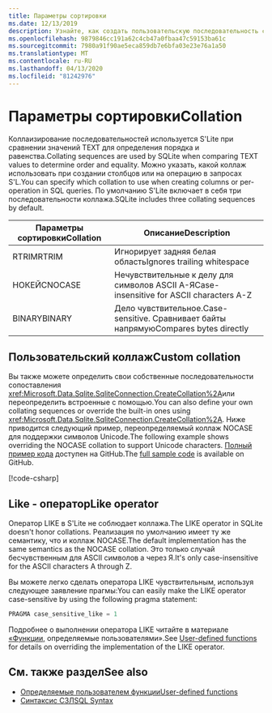 ```yaml
---
title: Параметры сортировки
ms.date: 12/13/2019
description: Узнайте, как создать пользовательскую последовательность сопоставления.
ms.openlocfilehash: 9879846cc191a62c4cb47a0fbaa47c59153ba61c
ms.sourcegitcommit: 7980a91f90ae5eca859db7e6bfa03e23e76a1a50
ms.translationtype: MT
ms.contentlocale: ru-RU
ms.lasthandoff: 04/13/2020
ms.locfileid: "81242976"
---
```

# <a name="collation"></a><span data-ttu-id="46cb7-103">Параметры сортировки</span><span class="sxs-lookup"><span data-stu-id="46cb7-103">Collation</span></span>

<span data-ttu-id="46cb7-104">Коллаизирование последовательностей используется S'Lite при сравнении значений TEXT для определения порядка и равенства.</span><span class="sxs-lookup"><span data-stu-id="46cb7-104">Collating sequences are used by SQLite when comparing TEXT values to determine order and equality.</span></span> <span data-ttu-id="46cb7-105">Можно указать, какой коллаж использовать при создании столбцов или на операцию в запросах S'L.</span><span class="sxs-lookup"><span data-stu-id="46cb7-105">You can specify which collation to use when creating columns or per-operation in SQL queries.</span></span> <span data-ttu-id="46cb7-106">По умолчанию S'Lite включает в себя три последовательности коллажа.</span><span class="sxs-lookup"><span data-stu-id="46cb7-106">SQLite includes three collating sequences by default.</span></span>

| <span data-ttu-id="46cb7-107">Параметры сортировки</span><span class="sxs-lookup"><span data-stu-id="46cb7-107">Collation</span></span> | <span data-ttu-id="46cb7-108">Описание</span><span class="sxs-lookup"><span data-stu-id="46cb7-108">Description</span></span>                               |
| --------- | ----------------------------------------- |
| <span data-ttu-id="46cb7-109">RTRIM</span><span class="sxs-lookup"><span data-stu-id="46cb7-109">RTRIM</span></span>     | <span data-ttu-id="46cb7-110">Игнорирует задняя белая область</span><span class="sxs-lookup"><span data-stu-id="46cb7-110">Ignores trailing whitespace</span></span>               |
| <span data-ttu-id="46cb7-111">НОКЕЙС</span><span class="sxs-lookup"><span data-stu-id="46cb7-111">NOCASE</span></span>    | <span data-ttu-id="46cb7-112">Нечувствительные к делу для символов ASCII А-Я</span><span class="sxs-lookup"><span data-stu-id="46cb7-112">Case-insensitive for ASCII characters A-Z</span></span> |
| <span data-ttu-id="46cb7-113">BINARY</span><span class="sxs-lookup"><span data-stu-id="46cb7-113">BINARY</span></span>    | <span data-ttu-id="46cb7-114">Дело чувствительное.</span><span class="sxs-lookup"><span data-stu-id="46cb7-114">Case-sensitive.</span></span> <span data-ttu-id="46cb7-115">Сравнивает байты напрямую</span><span class="sxs-lookup"><span data-stu-id="46cb7-115">Compares bytes directly</span></span>   |

## <a name="custom-collation"></a><span data-ttu-id="46cb7-116">Пользовательский коллаж</span><span class="sxs-lookup"><span data-stu-id="46cb7-116">Custom collation</span></span>

<span data-ttu-id="46cb7-117">Вы также можете определить свои собственные последовательности сопоставления <xref:Microsoft.Data.Sqlite.SqliteConnection.CreateCollation%2A>или переопределить встроенные с помощью.</span><span class="sxs-lookup"><span data-stu-id="46cb7-117">You can also define your own collating sequences or override the built-in ones using <xref:Microsoft.Data.Sqlite.SqliteConnection.CreateCollation%2A>.</span></span> <span data-ttu-id="46cb7-118">Ниже приводится следующий пример, переопределяемый коллаж NOCASE для поддержки символов Unicode.</span><span class="sxs-lookup"><span data-stu-id="46cb7-118">The following example shows overriding the NOCASE collation to support Unicode characters.</span></span> <span data-ttu-id="46cb7-119">[Полный пример кода](https://github.com/dotnet/docs/blob/master/samples/snippets/standard/data/sqlite/CollationSample/Program.cs) доступен на GitHub.</span><span class="sxs-lookup"><span data-stu-id="46cb7-119">The [full sample code](https://github.com/dotnet/docs/blob/master/samples/snippets/standard/data/sqlite/CollationSample/Program.cs) is available on GitHub.</span></span>

[!code-csharp[](../../../../samples/snippets/standard/data/sqlite/CollationSample/Program.cs?name=snippet_Collation)]

## <a name="like-operator"></a><span data-ttu-id="46cb7-120">Like - оператор</span><span class="sxs-lookup"><span data-stu-id="46cb7-120">Like operator</span></span>

<span data-ttu-id="46cb7-121">Оператор LIKE в S'Lite не соблюдает коллажа.</span><span class="sxs-lookup"><span data-stu-id="46cb7-121">The LIKE operator in SQLite doesn't honor collations.</span></span> <span data-ttu-id="46cb7-122">Реализация по умолчанию имеет ту же семантику, что и коллаж NOCASE.</span><span class="sxs-lookup"><span data-stu-id="46cb7-122">The default implementation has the same semantics as the NOCASE collation.</span></span> <span data-ttu-id="46cb7-123">Это только случай бесчувственным для ASCII символов а через Я.</span><span class="sxs-lookup"><span data-stu-id="46cb7-123">It's only case-insensitive for the ASCII characters A through Z.</span></span>

<span data-ttu-id="46cb7-124">Вы можете легко сделать оператора LIKE чувствительным, используя следующее заявление прагмы:</span><span class="sxs-lookup"><span data-stu-id="46cb7-124">You can easily make the LIKE operator case-sensitive by using the following pragma statement:</span></span>

```sql
PRAGMA case_sensitive_like = 1
```

<span data-ttu-id="46cb7-125">Подробнее о выполнении оператора LIKE читайте в материале [«Функции,](user-defined-functions.md) определяемые пользователями».</span><span class="sxs-lookup"><span data-stu-id="46cb7-125">See [User-defined functions](user-defined-functions.md) for details on overriding the implementation of the LIKE operator.</span></span>

## <a name="see-also"></a><span data-ttu-id="46cb7-126">См. также раздел</span><span class="sxs-lookup"><span data-stu-id="46cb7-126">See also</span></span>

* [<span data-ttu-id="46cb7-127">Определяемые пользователем функции</span><span class="sxs-lookup"><span data-stu-id="46cb7-127">User-defined functions</span></span>](user-defined-functions.md)
* [<span data-ttu-id="46cb7-128">Синтаксис СЗЛ</span><span class="sxs-lookup"><span data-stu-id="46cb7-128">SQL Syntax</span></span>](https://www.sqlite.org/lang.html)
